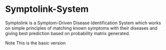 # Symptolink-System  

Symptolink is a Symptom-Driven Disease Identification System which works on simple principles of matching known symptoms with their diseases and giving best prediction based on probability matrix generated.

Note This is the basic version
